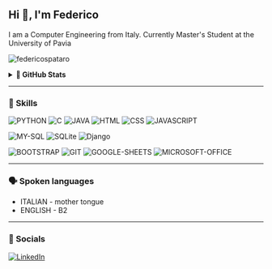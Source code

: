 ## Hi 👋, I'm Federico

I am a Computer Engineering from Italy. Currently Master's Student at the University of Pavia

<p> <img src="https://komarev.com/ghpvc/?username=federicospataro&label=Profile%20views&color=0e75b6&style=flat-square" alt="federicospataro" /> </p>

<details>
  <summary><b><strong>🚀 GitHub Stats</strong></b></summary>
  <br>
 
  ![](https://github-profile-summary-cards.vercel.app/api/cards/profile-details?username=federicospataro&theme=github_dark)
  ![Top Langs](https://github-readme-stats.vercel.app/api/top-langs/?username=federicospataro&layout=compact&theme=merko&hide_border=true&langs_count=10)
</details>

***
### 🏅 Skills
![PYTHON](https://img.shields.io/badge/Python-FFD43B?style=for-the-badge&logo=python&logoColor=darkgreen)
![C](https://img.shields.io/badge/C-00599C?style=for-the-badge&logo=c&logoColor=white)
![JAVA](https://img.shields.io/badge/Java-ED8B00?style=for-the-badge&logo=java&logoColor=white)
![HTML](https://img.shields.io/badge/HTML-239120?style=for-the-badge&logo=html5&logoColor=white)
![CSS](https://img.shields.io/badge/CSS-239120?&style=for-the-badge&logo=css3&logoColor=white)
![JAVASCRIPT](https://img.shields.io/badge/JavaScript-F7DF1E?style=for-the-badge&logo=javascript&logoColor=black)

![MY-SQL](https://img.shields.io/badge/MySQL-00000F?style=for-the-badge&logo=mysql&logoColor=white)
![SQLite](https://img.shields.io/badge/sqlite-%2307405e.svg?style=for-the-badge&logo=sqlite&logoColor=white)
![Django](https://img.shields.io/badge/Django-092E20?style=for-the-badge&logo=django&logoColor=green)

![BOOTSTRAP](https://img.shields.io/badge/Bootstrap-563D7C?style=for-the-badge&logo=bootstrap&logoColor=white)
![GIT](https://img.shields.io/badge/Git-F05032?style=for-the-badge&logo=git&logoColor=white)
![GOOGLE-SHEETS](https://img.shields.io/badge/Google%20Sheets-34A853?style=for-the-badge&logo=google-sheets&logoColor=white)
![MICROSOFT-OFFICE](https://img.shields.io/badge/Microsoft_Office-D83B01?style=for-the-badge&logo=microsoft-office&logoColor=white)

*** 

### 🗣 Spoken languages
- ITALIAN - mother tongue
- ENGLISH - B2

***
### 📲 Socials
<a href="https://www.linkedin.com/in/federico-spataro-76849331b/" target="_blank">![LinkedIn](https://img.shields.io/badge/linkedin-%230077B5.svg?style=for-the-badge&logo=linkedin&logoColor=white)</a>
